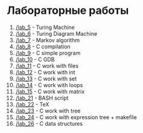 # Лабораторные работы

1. [/lab_5](https://github.com/ArtDu/mai_study_first_course/tree/master/labs/lab_5) - Turing Machine
2. [/lab_6](https://github.com/ArtDu/mai_study_first_course/tree/master/labs/lab_6) - Turing Diagram Machine
3. [/lab_7](https://github.com/ArtDu/mai_study_first_course/tree/master/labs/lab_7) - Markov algorithm
4. [/lab_8](https://github.com/ArtDu/mai_study_first_course/tree/master/labs/lab_8) - C compilation
5. [/lab_9](https://github.com/ArtDu/mai_study_first_course/tree/master/labs/lab_9) - C simple program
6. [/lab_10](https://github.com/ArtDu/mai_study_first_course/tree/master/labs/lab_10) - C GDB
7. [/lab_11](https://github.com/ArtDu/mai_study_first_course/tree/master/labs/lab_11) - C work with files
8. [/lab_12](https://github.com/ArtDu/mai_study_first_course/tree/master/labs/lab_12) - C work with int
9. [/lab_13](https://github.com/ArtDu/mai_study_first_course/tree/master/labs/lab_13) - C work with set
10. [/lab_14](https://github.com/ArtDu/mai_study_first_course/tree/master/labs/lab_14) - C work with loops
11. [/lab_15](https://github.com/ArtDu/mai_study_first_course/tree/master/labs/lab_15) - C work with matrix
12. [/lab_21](https://github.com/ArtDu/mai_study_first_course/tree/master/labs/lab_21) - BASH script
13. [/lab_22](https://github.com/ArtDu/mai_study_first_course/tree/master/labs/lab_22) - TeX
14. [/lab_23](https://github.com/ArtDu/mai_study_first_course/tree/master/labs/lab_23) - C work with tree
15. [/lab_24](https://github.com/ArtDu/mai_study_first_course/tree/master/labs/lab_24) - C work with expression tree + makefile
16. [/lab_26](https://github.com/ArtDu/mai_study_first_course/tree/master/labs/lab_26) - C data structures